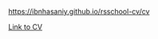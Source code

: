 https://ibnhasaniy.github.io/rsschool-cv/cv

[Link to CV](https://ibnhasaniy.github.io/rsschool-cv/cv)